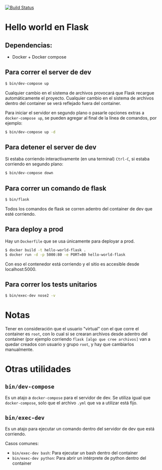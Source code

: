 [![Build Status](https://travis-ci.com/taller2fiuba/hello-world-flask.svg?branch=master)](https://travis-ci.com/taller2fiuba/hello-world-flask)

# Hello world en Flask

## Dependencias:

- Docker + Docker compose

## Para correr el server de dev

```bash
$ bin/dev-compose up
```

Cualquier cambio en el sistema de archivos provocará que Flask recargue automáticamente el proyecto. Cualquier cambio en el sistema de archivos dentro del container se verá reflejado fuera del container.

Para iniciar el servidor en segundo plano o pasarle opciones extras a `docker-compose up`, se pueden agregar al final de la línea de comandos, por ejemplo:

```bash
$ bin/dev-compose up -d
```

## Para detener el server de dev

Si estaba corriendo interactivamente (en una terminal) `Ctrl-C`, si estaba corriendo
en segundo plano:

```bash
$ bin/dev-compose down
```

## Para correr un comando de flask

```bash
$ bin/flask
```

Todos los comandos de flask se corren adentro del container de dev que esté corriendo.

## Para deploy a prod

Hay un `Dockerfile` que se usa únicamente para deployar a prod.
```bash
$ docker build -t hello-world-flask .
$ docker run -d -p 5000:80 -e PORT=80 hello-world-flask
```

Con eso el contenedor está corriendo y el sitio es accesible desde localhost:5000.

## Para correr los tests unitarios

```bash
$ bin/exec-dev nose2 -v
```

# Notas

Tener en consideración que el usuario "virtual" con el que corre el container es `root`, con lo cual si se crearan archivos desde adentro del container (por ejemplo corriendo `flask [algo que cree archivos]` van a quedar creados con usuario y grupo `root`, y hay que cambiarlos manualmente.

# Otras utilidades

## `bin/dev-compose`

Es un atajo a `docker-compose` para el servidor de dev. Se utiliza igual que `docker-compose`, solo
que el archivo `.yml` que va a utilizar está fijo.

## `bin/exec-dev`

Es un atajo para ejecutar un comando dentro del servidor de dev que está corriendo.

Casos comunes:
- `bin/exec-dev bash`: Para ejecutar un bash dentro del container
- `bin/exec-dev python`: Para abrir un intérprete de python dentro del container
